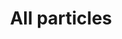 ---
layout: allsands
title: All particles
landing-title: 'All particles'
nav-menu: true
description: See everything we have so far
image: assets/images/pic02.jpg
---